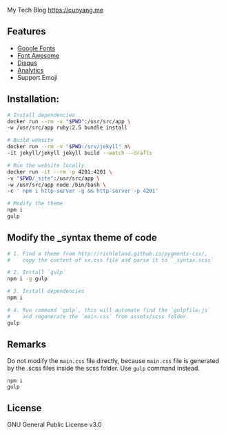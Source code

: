 My Tech Blog
https://cunyang.me

## Features

- [Google Fonts](https://fonts.google.com/)
- [Font Awesome](http://fontawesome.io/)
- [Disqus](https://disqus.com/)
- [Analytics](https://analytics.google.com/analytics/web/)
- Support Emoji

## Installation:
``` sh
# Install dependencies
docker run --rm -v "$PWD":/usr/src/app \
-w /usr/src/app ruby:2.5 bundle install

# Build website
docker run --rm -v "$PWD:/srv/jekyll" n\
-it jekyll/jekyll jekyll build --watch --drafts

# Run the website locally
docker run -it --rm -p 4201:4201 \
-v "$PWD/_site":/usr/src/app \
-w /usr/src/app node /bin/bash \
-c ' npm i http-server -g && http-server -p 4201'

# Modify the theme
npm i
gulp
```



## Modify the _syntax theme of code
```sh
# 1. Find a theme from http://richleland.github.io/pygments-css/, 
#    copy the content of xx.css file and parse it to `_syntax.scss`

# 2. Install `gulp` 
npm i -g gulp

# 3. Install dependencies
npm i

# 4. Run command `gulp`, this will automate find the `gulpfile.js`
#    and regenerate the `main.css` from assets/scss folder.
gulp
```

## Remarks
Do not modify the `main.css` file directly, because `main.css` file is generated by the .scss files inside the scss folder. Use `gulp` command instead.
```shell
npm i
gulp
```

## License

GNU General Public License v3.0
